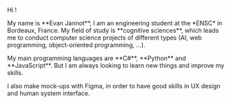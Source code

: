 Hi ! 
<p>
My name is **Evan Jannot**, I am an engineering student at the *ENSC* in Bordeaux, France. 
My field of study is **cognitive sciences**, which leads me to conduct computer science projects of different types (AI, web programming, object-oriented programming, ...). 
</p>
<p>My main programming languages are **C#**, **Python** and **JavaScript**.
But I am always looking to learn new things and improve my skills.
</p>
<p>
I also make mock-ups with Figma, in order to have good skills in UX design and human system interface. 
</p>
